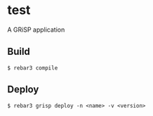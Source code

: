 test
=====

A GRiSP application

Build
-----

    $ rebar3 compile

Deploy
------

    $ rebar3 grisp deploy -n <name> -v <version>
